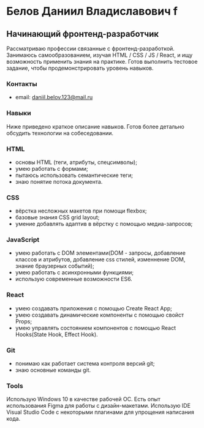 # Белов Даниил Владиславович f

## Начинающий фронтенд-разработчик

Рассматриваю профессии связанные с фронтенд-разработкой. Занимаюсь самообразованием, изучая HTML / CSS / JS / React, и ищу возможность применить знания на практике. Готов выполнить тестовое задание, чтобы продемонстрировать уровень навыков.

### Контакты

- email: daniil.belov.123@mail.ru

### Навыки

Ниже приведено краткое описание навыков. Готов более детально обсудить технологии на собеседовании.

### HTML

- основы HTML (теги, атрибуты, спецсимволы);
- умею работать с формами;
- пытаюсь использовать семантические теги;
- знаю понятие потока документа.

### CSS

- вёрстка несложных макетов при помощи flexbox;
- базовые знания CSS grid layout;
- умение добавлять адаптив в вёрстку с помощью медиа-запросов;

### JavaScript

- умею работать с DOM элементами(DOM - запросы, добавление классов и атрибутов, добавление css стилей, изменнение DOM, знание браузерных событий);
- умею работать с асинхронными функциями;
- использую современные возможности ES6.

### React

- умею создавать приложения с помощью Create React App;
- умею создавать динамические компоненты с помощью свойст Props;
- умею управлять состоянием компонентов с помощью React Hooks(State Hook, Effect Hook).

### Git

- понимаю как работает система контроля версий git;
- знаю основные команды git.

### Tools

Использую Windows 10 в качестве рабочей ОС. Есть опыт использования Figma для работы с дизайн-макетами. Использую IDE Visual Studio Code с некоторыми плагинами для упрощения написания кода.

